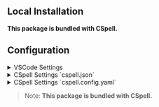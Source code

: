 
## Local Installation

**This package is bundled with CSpell.**


## Configuration

<details>
<summary>VSCode Settings</summary>

Add the following to your VSCode settings:

**`.vscode/settings.json`**

```jsonc
{
  "cSpell.dictionaries": [
    "cryptocurrencies",
    "cryptocurrencies-legacy"
  ]
}
```

</details>

<details>
<summary>CSpell Settings `cspell.json`</summary>

**`cspell.json`**

```jsonc
{
  "dictionaries": [
    "cryptocurrencies",
    "cryptocurrencies-legacy"
  ]
}
```

</details>

<details>
<summary>CSpell Settings `cspell.config.yaml`</summary>

**`cspell.config.yaml`**

```yaml
dictionaries:
  - cryptocurrencies
  - cryptocurrencies-legacy
```

</details>



> Note: **This package is bundled with CSpell.**


